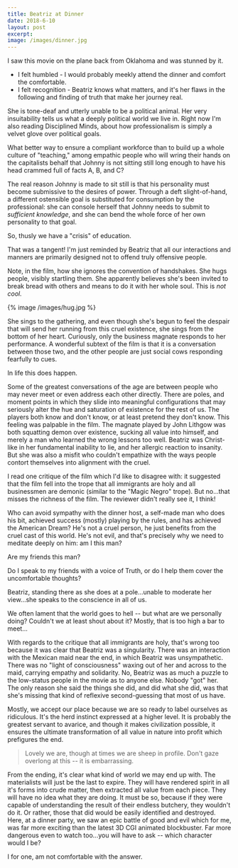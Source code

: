 ```yaml
---
title: Beatriz at Dinner
date: 2018-6-10
layout: post
excerpt:
image: /images/dinner.jpg
---
```



I saw this movie on the plane back from Oklahoma and was stunned by it.

* I felt humbled - I would probably meekly attend the dinner and comfort the comfortable.
* I felt recognition - Beatriz knows what matters, and it's her flaws in the following and finding of truth that make her journey real.

She is tone-deaf and utterly unable to be a political animal.
Her very insuitability tells us what a deeply political world we live in.
Right now I'm also reading Disciplined Minds, about how professionalism is simply a velvet glove over political goals.

What better way to ensure a compliant workforce than to build up a whole culture of "teaching," among empathic people
who will wring their hands on the capitalists behalf that Johnny is not sitting still long enough to have his head
crammed full of facts A, B, and C?

The real reason Johnny is made to sit still is that his personality must become submissive to the desires of power.
Through a deft slight-of-hand, a different ostensible goal is substituted for consumption by the professional:
she can console herself that Johnny needs to submit to *sufficient knowledge*, and she can bend the whole force
of her own personality to that goal.

So, thusly we have a "crisis" of education.

That was a tangent! I'm just reminded by Beatriz that all our interactions and manners are primarily designed not to offend
truly offensive people.

Note, in the film, how she ignores the convention of handshakes. She hugs people, visibly startling them.
She apparently believes she's been invited to break bread with others and means to do it with her whole soul.
This is *not cool.*

{% image /images/hug.jpg %}

She sings to the gathering, and even though she's begun to feel the despair that will send her running from this
cruel existence, she sings from the bottom of her heart. Curiously, only the business magnate responds to her
performance. A wonderful subtext of the film is that it is a conversation between those two, and the other
people are just social cows responding fearfully to cues.

In life this does happen.

Some of the greatest conversations of the age are between people who may never meet or even address each other directly.
There are poles, and moment points in which they slide into meaningful configurations that may seriously alter the
hue and saturation of existence for the rest of us. The players both know and don't know, or at least pretend they don't
know. This feeling was palpable in the film. The magnate played by John Lithgow was both squatting demon over existence,
sucking all value into himself, and merely a man who learned the wrong lessons too well. Beatriz was Christ-like in her
fundamental inability to lie, and her allergic reaction to insanity. But she was also a misfit who couldn't empathize
with the ways people contort themselves into alignment with the cruel.

I read one critique of the film which I'd like to disagree with: it suggested that the film fell into the trope
that all immigrants are holy and all businessmen
are demonic (similar to the "Magic Negro" trope). But no...that misses the richness of the film. The reviewer didn't really see it, I think!

Who can avoid sympathy with the dinner host, a self-made man who does his bit, achieved success (mostly) playing by the rules,
and has achieved the American Dream? He's not a cruel person, he just benefits from the cruel cast of this world.
He's not evil, and that's precisely why we need to meditate deeply on him: am I this man?

Are my friends this man?

Do I speak to my friends with a voice of Truth, or do I help them cover the uncomfortable thoughts?

Beatriz, standing there as she does at a pole...unable to moderate her view...she speaks to the conscience in all of us.

We often lament that the world goes to hell -- but what are we personally doing? Couldn't we at least shout about it?
Mostly, that is too high a bar to meet...

With regards to the critique that all immigrants are holy, that's wrong too because it was clear that Beatriz was a
singularity. There was an interaction with the Mexican maid near the end, in which Beatriz was unsympathetic. There was no
"light of consciousness" waxing out of her and across to the maid, carrying empathy and solidarity. No, Beatriz was as much a
puzzle to the low-status people in the movie as to anyone else. Nobody "got" her. The only reason she said the things she
did, and did what she did, was that she's missing that kind of reflexive second-guessing that most of us have.

Mostly, we accept our place because we are so ready to label ourselves as ridiculous.
It's the herd instinct expressed at a higher level.
It is probably the greatest servant to avarice, and though it makes civilization possible, it ensures the ultimate
transformation of all value in nature into profit which prefigures the end.

> Lovely we are, though at times we are sheep in profile.
> Don't gaze overlong at this -- it is embarrassing.

From the ending, it's clear what kind of world we may end up with. The materialists will just be the last to expire.
They will have rendered spirit in all it's forms into crude matter, then extracted all value from each piece.
They will have no idea what they are doing.
It must be so, because if they were capable of understanding the result of their endless butchery, they wouldn't do it.
Or rather, those that did would be easily identified and destroyed.
Here, at a dinner party, we saw an epic battle of good and evil which for me, was far more exciting than the latest
3D CGI animated blockbuster.
Far more dangerous even to watch too...you will have to ask -- which character would I be?

I for one, am not comfortable with the answer.

